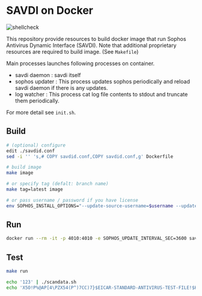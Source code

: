 # SAVDI on Docker

![shellcheck](https://github.com/iinm/savdi-on-docker/workflows/shellcheck/badge.svg?branch=master)

This repository provide resources to build docker image that run Sophos Antivirus Dynamic Interface (SAVDI).
Note that additional proprietary resources are required to build image. (See `Makefile`)


Main processes launches following processes on container.
- savdi daemon   : savdi itself
- sophos updater : This process updates sophos periodically and reload savdi daemon if there is any updates.
- log watcher    : This process cat log file contents to stdout and truncate them periodically.

For more detail see `init.sh`.


## Build

```sh
# (optional) configure
edit ./savdid.conf
sed -i '' 's,# COPY savdid.conf,COPY savdid.conf,g' Dockerfile

# build image
make image

# or specify tag (defalt: branch name)
make tag=latest image

# or pass username / password if you have license
env SOPHOS_INSTALL_OPTIONS="--update-source-username=$username --update-source-password=$password" make image
```


## Run

```sh
docker run --rm -it -p 4010:4010 -e SOPHOS_UPDATE_INTERVAL_SEC=3600 savdi:<tag>
```


## Test

```sh
make run
```

```sh
echo '123' | ./scandata.sh
echo 'X5O!P%@AP[4\PZX54(P^)7CC)7}$EICAR-STANDARD-ANTIVIRUS-TEST-FILE!$H+H*' | ./scandata.sh
```
